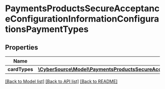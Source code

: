 # PaymentsProductsSecureAcceptanceConfigurationInformationConfigurationsPaymentTypes

## Properties
Name | Type | Description | Notes
------------ | ------------- | ------------- | -------------
**cardTypes** | [**\CyberSource\Model\PaymentsProductsSecureAcceptanceConfigurationInformationConfigurationsPaymentTypesCardTypes**](PaymentsProductsSecureAcceptanceConfigurationInformationConfigurationsPaymentTypesCardTypes.md) |  | [optional] 

[[Back to Model list]](../README.md#documentation-for-models) [[Back to API list]](../README.md#documentation-for-api-endpoints) [[Back to README]](../README.md)


